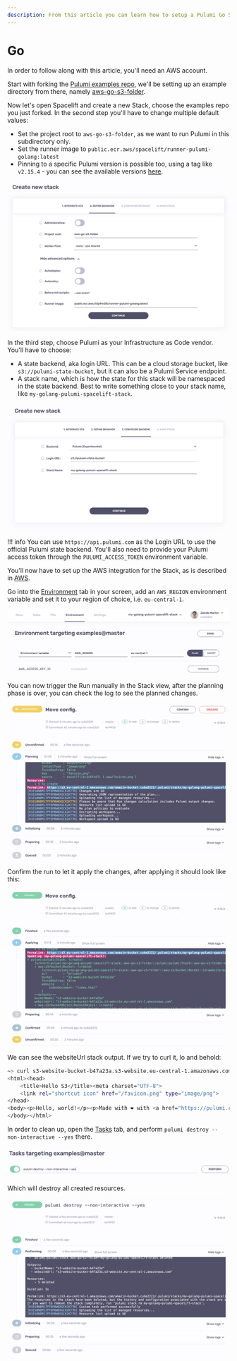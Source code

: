 ```yaml
---
description: From this article you can learn how to setup a Pulumi Go Stack in Spacelift
---
```


# Go

In order to follow along with this article, you'll need an AWS account.

Start with forking the [Pulumi examples repo](https://github.com/pulumi/examples), we'll be setting up an example directory from there, namely [aws-go-s3-folder](https://github.com/pulumi/examples/tree/master/aws-go-s3-folder).

Now let's open Spacelift and create a new Stack, choose the examples repo you just forked. In the second step you'll have to change multiple default values:

- Set the project root to `aws-go-s3-folder`, as we want to run Pulumi in this subdirectory only.
- Set the runner image to `public.ecr.aws/spacelift/runner-pulumi-golang:latest`
- Pinning to a specific Pulumi version is possible too, using a tag like `v2.15.4` - you can see the available versions [here](https://gallery.ecr.aws/spacelift/runner-pulumi-golang).

![Define behavior.](<../../../assets/screenshots/image (42).png>)

In the third step, choose Pulumi as your Infrastructure as Code vendor. You'll have to choose:

- A state backend, aka login URL. This can be a cloud storage bucket, like `s3://pulumi-state-bucket`, but it can also be a Pulumi Service endpoint.
- A stack name, which is how the state for this stack will be namespaced in the state backend. Best to write something close to your stack name, like `my-golang-pulumi-spacelift-stack`.

![Configure backend.](<../../../assets/screenshots/image (37).png>)

!!! info
    You can use `https://api.pulumi.com` as the Login URL to use the official Pulumi state backend. You'll also need to provide your Pulumi access token through the `PULUMI_ACCESS_TOKEN` environment variable.

You'll now have to set up the AWS integration for the Stack, as is described in [AWS](../../../integrations/cloud-providers/aws.md#setting-up-aws-integration).

Go into the [Environment](../../../concepts/configuration/environment.md) tab in your screen, add an `AWS_REGION` environment variable and set it to your region of choice, i.e. `eu-central-1`.

![Configure environment.](<../../../assets/screenshots/image (23).png>)

You can now trigger the Run manually in the Stack view, after the planning phase is over, you can check the log to see the planned changes.

![Pending confirmation.](<../../../assets/screenshots/image (8).png>)

Confirm the run to let it apply the changes, after applying it should look like this:

![Applied](<../../../assets/screenshots/image (9).png>)

We can see the websiteUrl stack output. If we try to curl it, lo and behold:

```bash
~> curl s3-website-bucket-b47a23a.s3-website.eu-central-1.amazonaws.com
<html><head>
    <title>Hello S3</title><meta charset="UTF-8">
    <link rel="shortcut icon" href="/favicon.png" type="image/png">
</head>
<body><p>Hello, world!</p><p>Made with ❤️ with <a href="https://pulumi.com">Pulumi</a></p>
</body></html>
```

In order to clean up, open the [Tasks](../../../concepts/run/task.md) tab, and perform `pulumi destroy --non-interactive --yes` there.

![Performing cleanup task.](<../../../assets/screenshots/image (5).png>)

Which will destroy all created resources.

![Destruction complete.](<../../../assets/screenshots/image (11).png>)
